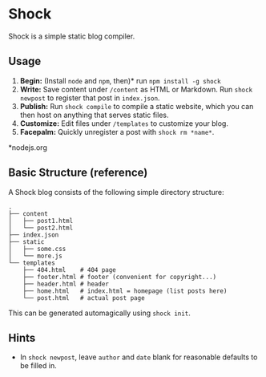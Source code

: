 Shock
=====

Shock is a simple static blog compiler.

Usage
-----

1. **Begin:** (Install `node` and `npm`, then)* run `npm install -g shock`
2. **Write:** Save content under `/content` as HTML or Markdown. Run `shock newpost` to register that post in `index.json`.
3. **Publish:** Run `shock compile` to compile a static website, which you can then host on anything that serves static files.
4. **Customize:** Edit files under `/templates` to customize your blog.
5. **Facepalm:** Quickly unregister a post with `shock rm *name*`.

*nodejs.org

Basic Structure (reference)
---------------------------

A Shock blog consists of the following simple directory structure:

    .
    ├── content
    │   ├── post1.html
    │   └── post2.html
    ├── index.json
    ├── static
    │   ├── some.css
    │   └── more.js
    └── templates
        ├── 404.html    # 404 page
        ├── footer.html # footer (convenient for copyright...)
        ├── header.html # header
        ├── home.html   # index.html = homepage (list posts here)
        └── post.html   # actual post page

This can be generated automagically using `shock init`.

Hints
-----
- In `shock newpost`, leave `author` and `date` blank for reasonable defaults to be filled in.
